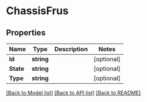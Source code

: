 # ChassisFrus

## Properties

Name | Type | Description | Notes
------------ | ------------- | ------------- | -------------
**Id** | **string** |  | [optional] 
**State** | **string** |  | [optional] 
**Type** | **string** |  | [optional] 

[[Back to Model list]](../README.md#documentation-for-models) [[Back to API list]](../README.md#documentation-for-api-endpoints) [[Back to README]](../README.md)


